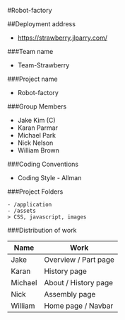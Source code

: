 
#Robot-factory

##Deployment address
- https://strawberry.jlparry.com/


###Team name 
- Team-Strawberry

###Project name
- Robot-factory   



###Group Members        

- Jake Kim (C)
- Karan Parmar
- Michael Park
- Nick Nelson
- William Brown       



###Coding Conventions
- Coding Style - Allman



###Project Folders
```
- /application    
- /assets
> CSS, javascript, images
```



###Distribution of work       

| Name | Work |
|---|---|
| Jake | Overview / Part page |
| Karan | History page |
| Michael | About / History page |
| Nick | Assembly page |
| William | Home page / Navbar |

